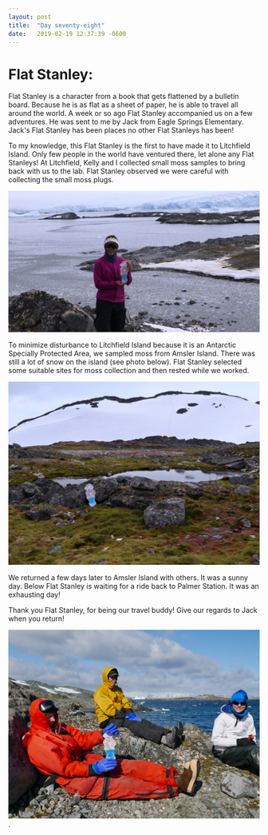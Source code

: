 ```yaml
---
layout: post
title:  "Day seventy-eight"
date:   2019-02-19 12:37:39 -0600
---
```

# Flat Stanley:   
Flat Stanley is a character from a book that gets flattened by a bulletin board. Because he is as flat as a sheet of paper, he is able to travel all around the world. A week or so ago Flat Stanley accompanied us on a few adventures. He was sent to me by Jack from Eagle Springs Elementary. Jack's Flat Stanley has been places no other Flat Stanleys has been! 

To my knowledge, this Flat Stanley is the first to have made it to Litchfield Island. Only few people in the world have ventured there, let alone any Flat Stanleys! At Litchfield, Kelly and I collected small moss samples to bring back with us to the lab. Flat Stanley observed we were careful with collecting the small moss plugs.

![Flat Stanley at Litchfield](/assets/blog_photos/190219/IMG_0144.jpg)

To minimize disturbance to Litchfield Island because it is an Antarctic Specially Protected Area, we sampled moss from Amsler Island. There was still a lot of snow on the island (see photo below). Flat Stanley selected some suitable sites for moss collection and then rested while we worked. 

![Flat Stanley at Amsler](/assets/blog_photos/190219/FlatStanley_onAmsler.jpg)

We returned a few days later to Amsler Island with others. It was a sunny day. Below Flat Stanley is waiting for a ride back to Palmer Station. It was an exhausting day!

Thank you Flat Stanley, for being our travel buddy! Give our regards to Jack when you return!

![Flat Stanley waiting to return to Palmer](/assets/blog_photos/190219/FlatStanley_on_Amsler_Pickup.jpg).